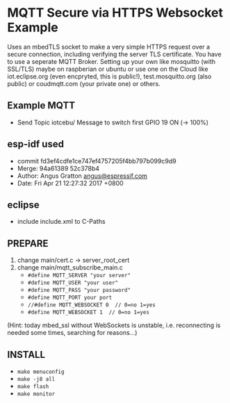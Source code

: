 # MQTT Secure via HTTPS Websocket Example

Uses an mbedTLS socket to make a very simple HTTPS request over a secure connection, including verifying the server TLS certificate.
You have to use a seperate MQTT Broker. Setting up your own like mosquitto (with SSL/TLS) maybe on raspberian or ubuntu or use one on the Cloud like iot.eclipse.org (even encpryted, this is public!), 
test.mosquitto.org (also public) or coudmqtt.com (your private one) or others. 

## Example MQTT
* Send Topic iotcebu/<username> Message <custom message>  to switch first GPIO 19 ON (-> 100%)

## esp-idf used
* commit fd3ef4cdfe1ce747ef4757205f4bb797b099c9d9
* Merge: 94a61389 52c378b4
* Author: Angus Gratton <angus@espressif.com>
* Date:   Fri Apr 21 12:27:32 2017 +0800


## eclipse
* include include.xml to C-Paths

## PREPARE
1. change main/cert.c -> server_root_cert
2. change main/mqtt_subscribe_main.c
    * `#define MQTT_SERVER "your server"`
    * `#define MQTT_USER "your user"`
    * `#define MQTT_PASS "your password"`
    * `#define MQTT_PORT your port`
    * `//#define MQTT_WEBSOCKET 0  // 0=no 1=yes`
    * `#define MQTT_WEBSOCKET 1  // 0=no 1=yes`

(Hint: today mbed_ssl without WebSockets is unstable, i.e. reconnecting is needed some times, searching for reasons...)

## INSTALL
* `make menuconfig`
* `make -j8 all`
* `make flash`
* `make monitor`




